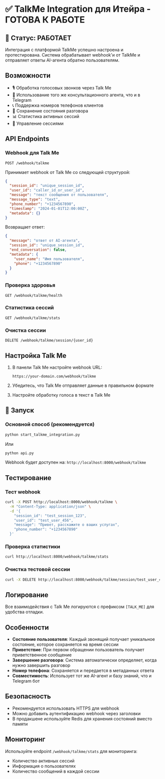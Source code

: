 # ✅ TalkMe Integration для Итейра - ГОТОВА К РАБОТЕ

## 🎯 Статус: РАБОТАЕТ

Интеграция с платформой TalkMe успешно настроена и протестирована. Система обрабатывает webhook'и от TalkMe и отправляет ответы AI-агента обратно пользователям.

## Возможности

- 🎙️ Обработка голосовых звонков через Talk Me
- 🤖 Использование того же консультационного агента, что и в Telegram
- 📞 Поддержка номеров телефонов клиентов
- 💾 Сохранение состояния разговора
- 📊 Статистика активных сессий
- 🔄 Управление сессиями

## API Endpoints

### Webhook для Talk Me
```
POST /webhook/talkme
```

Принимает webhook от Talk Me со следующей структурой:
```json
{
  "session_id": "unique_session_id",
  "user_id": "caller_id_or_user_id", 
  "message": "текст сообщения от пользователя",
  "message_type": "text",
  "phone_number": "+1234567890",
  "timestamp": "2024-01-01T12:00:00Z",
  "metadata": {}
}
```

Возвращает ответ:
```json
{
  "message": "ответ от AI-агента",
  "session_id": "unique_session_id",
  "end_conversation": false,
  "metadata": {
    "user_name": "Имя пользователя",
    "phone": "+1234567890"
  }
}
```

### Проверка здоровья
```
GET /webhook/talkme/health
```

### Статистика сессий
```
GET /webhook/talkme/stats
```

### Очистка сессии
```
DELETE /webhook/talkme/session/{user_id}
```

## Настройка Talk Me

1. В панели Talk Me настройте webhook URL:
   ```
   https://your-domain.com/webhook/talkme
   ```

2. Убедитесь, что Talk Me отправляет данные в правильном формате

3. Настройте обработку голоса в текст в Talk Me

## 🚀 Запуск

### Основной способ (рекомендуется)
```bash
python start_talkme_integration.py
```
Или
```bash
python api.py
```
Webhook будет доступен на: `http://localhost:8000/webhook/talkme`

## Тестирование

### Тест webhook
```bash
curl -X POST http://localhost:8000/webhook/talkme \
  -H "Content-Type: application/json" \
  -d '{
    "session_id": "test_session_123",
    "user_id": "test_user_456", 
    "message": "Привет, расскажите о ваших услугах",
    "phone_number": "+1234567890"
  }'
```

### Проверка статистики
```bash
curl http://localhost:8000/webhook/talkme/stats
```

### Очистка тестовой сессии
```bash
curl -X DELETE http://localhost:8000/webhook/talkme/session/test_user_456
```

## Логирование

Все взаимодействия с Talk Me логируются с префиксом `[TALK_ME]` для удобства отладки.

## Особенности

- **Состояние пользователя**: Каждый звонящий получает уникальное состояние, которое сохраняется на время сессии
- **Приветствие**: При первом обращении пользователь получает приветственное сообщение
- **Завершение разговора**: Система автоматически определяет, когда нужно завершить разговор
- **Номер телефона**: Сохраняется и передается в метаданных ответа
- **Совместимость**: Использует тот же AI-агент и базу знаний, что и Telegram бот

## Безопасность

- Рекомендуется использовать HTTPS для webhook
- Можно добавить аутентификацию webhook через заголовки
- В продакшене используйте Redis для хранения состояний вместо памяти

## Мониторинг

Используйте endpoint `/webhook/talkme/stats` для мониторинга:
- Количество активных сессий
- Информация о пользователях
- Количество сообщений в каждой сессии